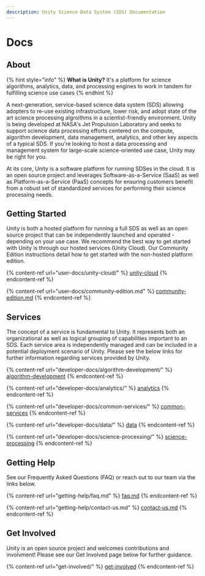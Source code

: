 ```yaml
---
description: Unity Science Data System (SDS) Documentation
---
```


# Docs

## About

{% hint style="info" %}
**What is Unity?** It's a platform for science algorithms, analytics, data, and processing engines to work in tandem for fulfilling science use cases
{% endhint %}

A next-generation, service-based science data system (SDS) allowing adopters to re-use existing infrastructure, lower risk, and adopt state of the art science processing algroithms in a scientist-friendly environment. Unity is being developed at NASA's Jet Propulsion Laboratory and seeks to support science data processing efforts centered on the compute, algorithm development, data management, analytics, and other key aspects of a typical SDS. If you're looking to host a data processing and management system for large-scale science-oriented use case, Unity may be right for you.

At its core, Unity is a software platform for running SDSes in the cloud. It is an open source project and leverages Software-as-a-Service (SaaS) as well as Platform-as-a-Service (PaaS) concepts for ensuring customers benefit from a robust set of standardized services for performing their science  processing needs.&#x20;

## Getting Started

Unity is both a hosted platform for running a full SDS as well as an open source project that can be independently launched and operated - depending on your use case. We recommend the best way to get started with Unity is through our hosted services (Unity Cloud). Our Community Edition instructions detail how to get started with the non-hosted platform edition.

{% content-ref url="user-docs/unity-cloud/" %}
[unity-cloud](user-docs/unity-cloud/)
{% endcontent-ref %}

{% content-ref url="user-docs/community-edition.md" %}
[community-edition.md](user-docs/community-edition.md)
{% endcontent-ref %}

## Services

The concept of a service is fundamental to Unity. It represents both an organizational as well as logical grouping of capabilities important to an SDS. Each service area is independently managed and can be included in a potential deployment scenario of Unity. Please see the below links for further information regarding services provided by Unity.&#x20;

{% content-ref url="developer-docs/algorithm-development/" %}
[algorithm-development](developer-docs/algorithm-development/)
{% endcontent-ref %}

{% content-ref url="developer-docs/analytics/" %}
[analytics](developer-docs/analytics/)
{% endcontent-ref %}

{% content-ref url="developer-docs/common-services/" %}
[common-services](developer-docs/common-services/)
{% endcontent-ref %}

{% content-ref url="developer-docs/data/" %}
[data](developer-docs/data/)
{% endcontent-ref %}

{% content-ref url="developer-docs/science-processing/" %}
[science-processing](developer-docs/science-processing/)
{% endcontent-ref %}

## Getting Help

See our Frequently Asked Questions (FAQ) or reach out to our team via the links below.&#x20;

{% content-ref url="getting-help/faq.md" %}
[faq.md](getting-help/faq.md)
{% endcontent-ref %}

{% content-ref url="getting-help/contact-us.md" %}
[contact-us.md](getting-help/contact-us.md)
{% endcontent-ref %}

## Get Involved

Unity is an open source project and welcomes contributions and involvment! Please see our Get Involved page below for further guidance.&#x20;

{% content-ref url="get-involved/" %}
[get-involved](get-involved/)
{% endcontent-ref %}
